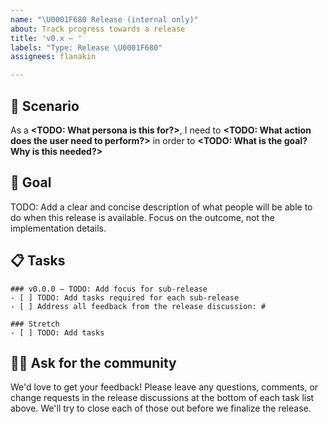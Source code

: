 ```yaml
---
name: "\U0001F680 Release (internal only)"
about: Track progress towards a release
title: 'v0.x – '
labels: "Type: Release \U0001F680"
assignees: flanakin

---
```


<!--
⚠️⚠️⚠️ BEFORE YOU SUBMIT ⚠️⚠️⚠️
1. Only use this issue type for summarizing the goals and tracking work for a release.
2. Complete all TODO items below and remove the TODO lines after.
3. Add Area labels, if applicable.
-->

## 📝 Scenario
As a **<TODO: What persona is this for?>**, I need to **<TODO: What action does the user need to perform?>** in order to **<TODO: What is the goal? Why is this needed?>**

## 🚀 Goal
TODO: Add a clear and concise description of what people will be able to do when this release is available. Focus on the outcome, not the implementation details. 

## 📋 Tasks
<!-- TODO: Create separate task lists for each sub-release. It's okay to only have 1. -->
<!-- TODO: Create a discussion for this release and link to it in the last item. -->
```[tasklist]
### v0.0.0 – TODO: Add focus for sub-release
- [ ] TODO: Add tasks required for each sub-release
- [ ] Address all feedback from the release discussion: #
```

<!-- TODO: Add stretch items to a separate task list. -->
```[tasklist]
### Stretch
- [ ] TODO: Add tasks 
```

## 🙋‍♀️ Ask for the community
<!-- TODO: Customize this section to let the community know how they can help. -->
We'd love to get your feedback! Please leave any questions, comments, or change requests in the release discussions at the bottom of each task list above. We'll try to close each of those out before we finalize the release.
